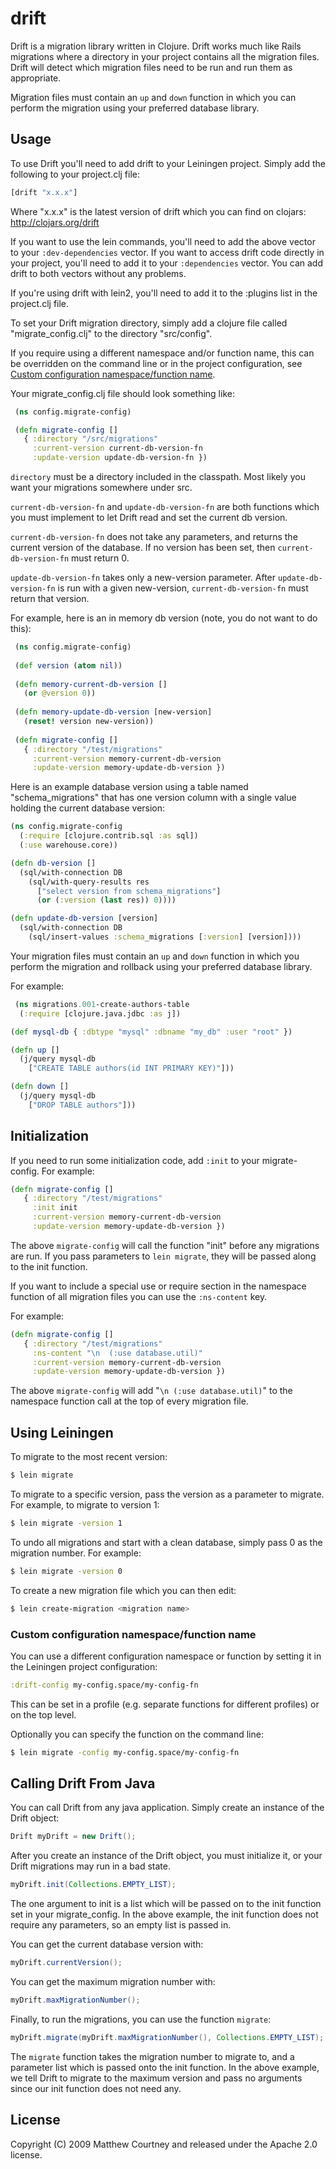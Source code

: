 # drift

Drift is a migration library written in Clojure. Drift works much like
Rails migrations where a directory in your project contains all the
migration files. Drift will detect which migration files need to be
run and run them as appropriate.

Migration files must contain an `up` and `down` function in which you can
perform the migration using your preferred database library.

## Usage

To use Drift you'll need to add drift to your Leiningen
project. Simply add the following to your project.clj file:

```clojure
[drift "x.x.x"]
```

Where "x.x.x" is the latest version of drift which you can find on
clojars: http://clojars.org/drift

If you want to use the lein commands, you'll need to add the above
vector to your `:dev-dependencies` vector. If you want to access drift
code directly in your project, you'll need to add it to your
`:dependencies` vector. You can add drift to both vectors without any
problems.

If you're using drift with lein2, you'll need to add it to the :plugins list in the project.clj file.

To set your Drift migration directory, simply add a clojure file
called "migrate_config.clj" to the directory "src/config".

If you require using a different namespace and/or function name,
this can be overridden on the command line or in the project configuration,
see [Custom configuration namespace/function name](#custom-config-ns).

Your migrate_config.clj file should look something like:

```clojure
 (ns config.migrate-config)

 (defn migrate-config []
   { :directory "/src/migrations"
     :current-version current-db-version-fn
     :update-version update-db-version-fn })
```

`directory` must be a directory included in the classpath. Most likely you want your migrations somewhere under src.

`current-db-version-fn` and `update-db-version-fn` are both functions
which you must implement to let Drift read and set the current db
version.

`current-db-version-fn` does not take any parameters, and returns the
current version of the database. If no version has been set, then
`current-db-version-fn` must return 0.

`update-db-version-fn` takes only a new-version parameter. After
`update-db-version-fn` is run with a given new-version,
`current-db-version-fn` must return that version.

For example, here is an in memory db version (note, you do not want to
do this):

```clojure
 (ns config.migrate-config)
 
 (def version (atom nil))
 
 (defn memory-current-db-version []
   (or @version 0)) 
 
 (defn memory-update-db-version [new-version]
   (reset! version new-version))
 
 (defn migrate-config []
   { :directory "/test/migrations"
     :current-version memory-current-db-version
     :update-version memory-update-db-version })
```

Here is an example database version using a table named
"schema_migrations" that has one version column with a single value
holding the current database version:

```clojure
(ns config.migrate-config
  (:require [clojure.contrib.sql :as sql])
  (:use warehouse.core))

(defn db-version []
  (sql/with-connection DB
    (sql/with-query-results res 
      ["select version from schema_migrations"]
      (or (:version (last res)) 0))))

(defn update-db-version [version]
  (sql/with-connection DB
    (sql/insert-values :schema_migrations [:version] [version])))
```

Your migration files must contain an `up` and `down` function in which you
perform the migration and rollback using your preferred database library.

For example:

```clojure
 (ns migrations.001-create-authors-table
  (:require [clojure.java.jdbc :as j])

(def mysql-db { :dbtype "mysql" :dbname "my_db" :user "root" })

(defn up []
  (j/query mysql-db
    ["CREATE TABLE authors(id INT PRIMARY KEY)"]))

(defn down []
  (j/query mysql-db
    ["DROP TABLE authors"]))
```

## Initialization

If you need to run some initialization code, add `:init` to your
migrate-config. For example:

```clojure
(defn migrate-config []
   { :directory "/test/migrations"
     :init init
     :current-version memory-current-db-version
     :update-version memory-update-db-version })
```

The above `migrate-config` will call the function "init" before any
migrations are run. If you pass parameters to `lein migrate`, they
will be passed along to the init function.

If you want to include a special use or require section in the
namespace function of all migration files you can use the `:ns-content`
key.

For example:

```clojure
(defn migrate-config []
   { :directory "/test/migrations"
     :ns-content "\n  (:use database.util)"
     :current-version memory-current-db-version
     :update-version memory-update-db-version })
```

The above `migrate-config` will add "`\n (:use database.util)`" to the
namespace function call at the top of every migration file.

## Using Leiningen

To migrate to the most recent version:

```bash
$ lein migrate
```

To migrate to a specific version, pass the version as a parameter to
migrate. For example, to migrate to version 1:

```bash
$ lein migrate -version 1
```

To undo all migrations and start with a clean database, simply pass 0
as the migration number. For example:

```bash
$ lein migrate -version 0
```

To create a new migration file which you can then edit:

```bash
$ lein create-migration <migration name>
```

<a name="custom-config-ns"></a>
### Custom configuration namespace/function name

You can use a different configuration namespace or function by setting it in the Leiningen project configuration:

```clojure
:drift-config my-config.space/my-config-fn
```

This can be set in a profile (e.g. separate functions for different profiles) or on the top level.

Optionally you can specify the function on the command line:

```bash
$ lein migrate -config my-config.space/my-config-fn
```

## Calling Drift From Java

You can call Drift from any java application. Simply create an instance of the Drift object:

```java
Drift myDrift = new Drift();
```

After you create an instance of the Drift object, you must initialize it, or your Drift migrations may run in a bad state.

```java
myDrift.init(Collections.EMPTY_LIST);
```

The one argument to init is a list which will be passed on to the init function set in your migrate_config. In the above example, the init function does not require any parameters, so an empty list is passed in.

You can get the current database version with:

```java
myDrift.currentVersion();
```

You can get the maximum migration number with:

```java
myDrift.maxMigrationNumber();
```

Finally, to run the migrations, you can use the function `migrate`:

```java
myDrift.migrate(myDrift.maxMigrationNumber(), Collections.EMPTY_LIST);
```

The `migrate` function takes the migration number to migrate to, and a parameter list which is passed onto the init function. In the above example, we tell Drift to migrate to the maximum version and pass no arguments since our init function does not need any.

## License

Copyright (C) 2009 Matthew Courtney and released under the Apache 2.0
license.
